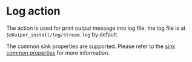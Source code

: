 # Log action

The action is used for print output message into log file, the log file is at `$eKuiper_install/log/stream.log` by default.

The common sink properties are supported. Please refer to the [sink common properties](../overview.md#common-properties) for more information.

